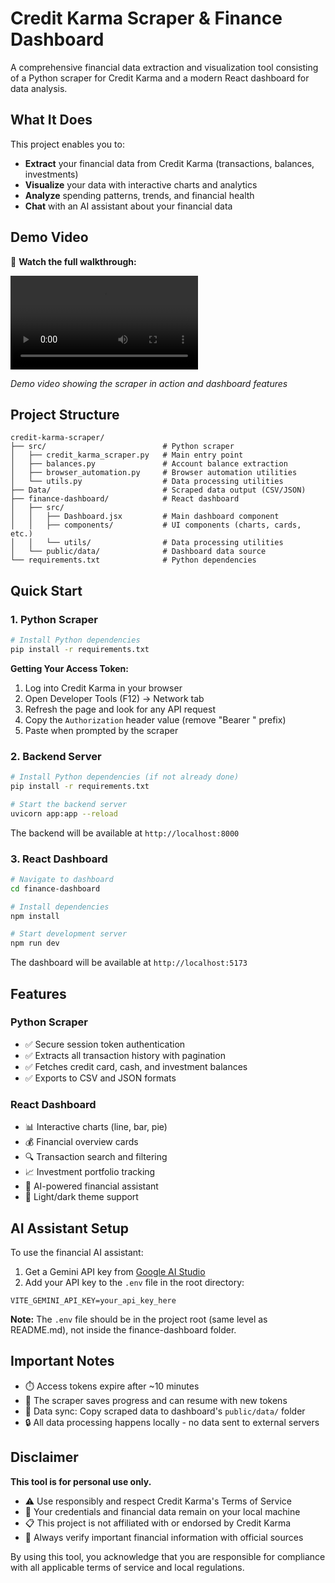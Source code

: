 # Credit Karma Scraper & Finance Dashboard

A comprehensive financial data extraction and visualization tool consisting of a Python scraper for Credit Karma and a modern React dashboard for data analysis.

## What It Does

This project enables you to:
- **Extract** your financial data from Credit Karma (transactions, balances, investments)
- **Visualize** your data with interactive charts and analytics
- **Analyze** spending patterns, trends, and financial health
- **Chat** with an AI assistant about your financial data

## Demo Video

🎥 **Watch the full walkthrough:**

![Demo Video](Per2.mp4)

*Demo video showing the scraper in action and dashboard features*

## Project Structure

```
credit-karma-scraper/
├── src/                          # Python scraper
│   ├── credit_karma_scraper.py   # Main entry point
│   ├── balances.py               # Account balance extraction
│   ├── browser_automation.py     # Browser automation utilities
│   └── utils.py                  # Data processing utilities
├── Data/                         # Scraped data output (CSV/JSON)
├── finance-dashboard/            # React dashboard
│   ├── src/
│   │   ├── Dashboard.jsx         # Main dashboard component
│   │   ├── components/           # UI components (charts, cards, etc.)
│   │   └── utils/                # Data processing utilities
│   └── public/data/              # Dashboard data source
└── requirements.txt              # Python dependencies
```

## Quick Start

### 1. Python Scraper

```bash
# Install Python dependencies
pip install -r requirements.txt
```

**Getting Your Access Token:**
1. Log into Credit Karma in your browser
2. Open Developer Tools (F12) → Network tab
3. Refresh the page and look for any API request
4. Copy the `Authorization` header value (remove "Bearer " prefix)
5. Paste when prompted by the scraper

### 2. Backend Server

```bash
# Install Python dependencies (if not already done)
pip install -r requirements.txt

# Start the backend server
uvicorn app:app --reload
```

The backend will be available at `http://localhost:8000`

### 3. React Dashboard

```bash
# Navigate to dashboard
cd finance-dashboard

# Install dependencies
npm install

# Start development server
npm run dev
```

The dashboard will be available at `http://localhost:5173`

## Features

### Python Scraper
- ✅ Secure session token authentication
- ✅ Extracts all transaction history with pagination
- ✅ Fetches credit card, cash, and investment balances
- ✅ Exports to CSV and JSON formats

### React Dashboard
- 📊 Interactive charts (line, bar, pie)
- 💰 Financial overview cards
- 🔍 Transaction search and filtering
- 📈 Investment portfolio tracking
- 🤖 AI-powered financial assistant
- 🌙 Light/dark theme support


## AI Assistant Setup

To use the financial AI assistant:

1. Get a Gemini API key from [Google AI Studio](https://aistudio.google.com/)
2. Add your API key to the `.env` file in the root directory:
```
VITE_GEMINI_API_KEY=your_api_key_here
```

**Note:** The `.env` file should be in the project root (same level as README.md), not inside the finance-dashboard folder.

## Important Notes

- ⏱️ Access tokens expire after ~10 minutes
- 💾 The scraper saves progress and can resume with new tokens
- 🔄 Data sync: Copy scraped data to dashboard's `public/data/` folder
- 🔒 All data processing happens locally - no data sent to external servers

## Disclaimer

**This tool is for personal use only.** 

- ⚠️ Use responsibly and respect Credit Karma's Terms of Service
- 🔐 Your credentials and financial data remain on your local machine
- 📋 This project is not affiliated with or endorsed by Credit Karma
- 🏦 Always verify important financial information with official sources

By using this tool, you acknowledge that you are responsible for compliance with all applicable terms of service and local regulations.